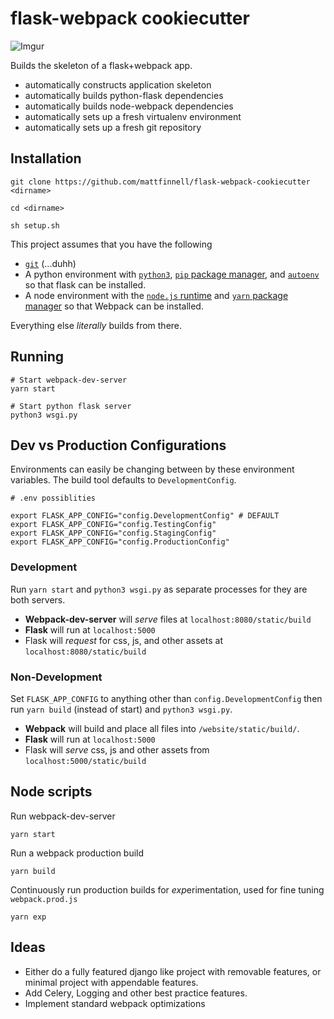 # flask-webpack cookiecutter

![Imgur](https://i.imgur.com/MqM2KLG.png)

Builds the skeleton of a flask+webpack app.

- automatically constructs application skeleton
- automatically builds python-flask dependencies
- automatically builds node-webpack dependencies
- automatically sets up a fresh virtualenv environment
- automatically sets up a fresh git repository

## Installation
```
git clone https://github.com/mattfinnell/flask-webpack-cookiecutter <dirname>

cd <dirname>

sh setup.sh 
```

This project assumes that you have the following
- [`git`](https://git-scm.com/) (...duhh) 
- A python environment with [`python3`](https://docs.python.org/3/whatsnew/3.6.html), [`pip` package manager](https://pip.pypa.io/en/stable/), and [`autoenv`](https://github.com/kennethreitz/autoenv) so that flask can be installed.
- A node environment with the [`node.js` runtime](https://nodejs.org/en/) and [`yarn` package manager](https://yarnpkg.com/en/) so that Webpack can be installed. 

Everything else *literally* builds from there.

## Running
```
# Start webpack-dev-server
yarn start 

# Start python flask server
python3 wsgi.py 
```

## Dev vs Production Configurations

Environments can easily be changing between by these environment variables. 
The build tool defaults to `DevelopmentConfig`.

```
# .env possiblities

export FLASK_APP_CONFIG="config.DevelopmentConfig" # DEFAULT
export FLASK_APP_CONFIG="config.TestingConfig"
export FLASK_APP_CONFIG="config.StagingConfig"
export FLASK_APP_CONFIG="config.ProductionConfig"
```

### Development
Run `yarn start` and `python3 wsgi.py` as separate processes for they are both servers.
- **Webpack-dev-server** will *serve* files at `localhost:8080/static/build`
- **Flask** will run at `localhost:5000`
- Flask will *request* for css, js, and other assets at `localhost:8080/static/build`

### Non-Development
Set `FLASK_APP_CONFIG` to anything other than `config.DevelopmentConfig` then run `yarn build` (instead of start) and `python3 wsgi.py`.
- **Webpack** will build and place all files into `/website/static/build/`.
- **Flask** will run at `localhost:5000`
- Flask will *serve* css, js and other assets from `localhost:5000/static/build`

## Node scripts

Run webpack-dev-server
```
yarn start 
```

Run a webpack production build
```
yarn build
```

Continuously run production builds for *exp*erimentation, used for fine tuning `webpack.prod.js`
```
yarn exp 
```

## Ideas
- Either do a fully featured django like project with removable features, or minimal project with appendable features.
- Add Celery, Logging and other best practice features.
- Implement standard webpack optimizations

